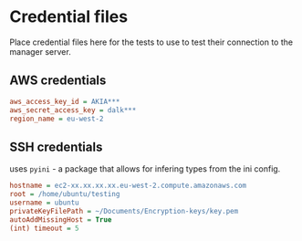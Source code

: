 # Credential files

Place credential files here for the tests to use to test their connection to the manager server.

## AWS credentials

```ini
aws_access_key_id = AKIA***
aws_secret_access_key = dalk***
region_name = eu-west-2
```

## SSH credentials

uses `pyini` - a package that allows for infering types from the ini config.

```ini
hostname = ec2-xx.xx.xx.xx.eu-west-2.compute.amazonaws.com
root = /home/ubuntu/testing
username = ubuntu
privateKeyFilePath = ~/Documents/Encryption-keys/key.pem
autoAddMissingHost = True
(int) timeout = 5
```